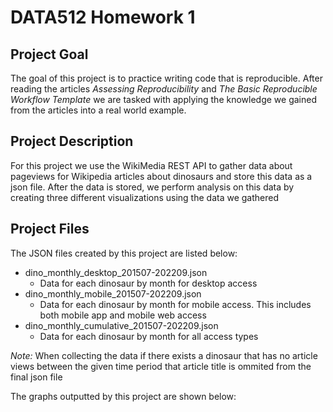 # DATA512 Homework 1

## Project Goal
The goal of this project is to practice writing code that is reproducible. After reading the articles *Assessing Reproducibility* and *The Basic Reproducible Workflow Template* we are tasked with applying the knowledge we gained from the articles into a real world example.

## Project Description
For this project we use the WikiMedia REST API to gather data about pageviews for Wikipedia articles about dinosaurs and store this data as a json file. After the data is stored, we perform analysis on this data by creating three different visualizations using the data we gathered

## Project Files
The JSON files created by this project are listed below:
- dino_monthly_desktop_201507-202209.json
  - Data for each dinosaur by month for desktop access
- dino_monthly_mobile_201507-202209.json
  - Data for each dinosaur by month for mobile access. This includes both mobile app and mobile web access
- dino_monthly_cumulative_201507-202209.json
  - Data for each dinosaur by month for all access types
  
*Note:* When collecting the data if there exists a dinosaur that has no article views between the given time period that article title is ommited from the final json file
  
 The graphs outputted by this project are shown below:
 
  


